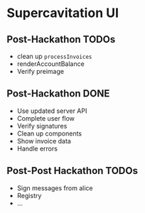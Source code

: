 # Supercavitation UI

## Post-Hackathon TODOs

- clean up `processInvoices`
- renderAccountBalance
- Verify preimage

## Post-Hackathon DONE

- Use updated server API
- Complete user flow
- Verify signatures
- Clean up components
- Show invoice data
- Handle errors

## Post-Post Hackathon TODOs

- Sign messages from alice
- Registry
- ...
